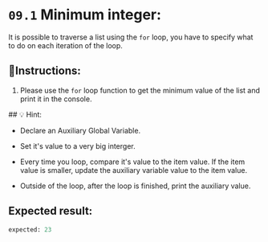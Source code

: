 # `09.1` Minimum integer:

It is possible to traverse a list using the `for` loop, you have to specify what to do on each iteration of the loop.


## 📝Instructions:

1. Please use the `for` loop function to get the minimum value of the list and print it in the console.

## 💡 Hint:

* Declare an Auxiliary Global Variable.

* Set it's value to a very big interger.

* Every time you loop, compare it's value to the item value. If the item value is smaller, update the auxiliary variable value to the item value.

* Outside of the loop, after the loop is finished, print the auxiliary value.

## Expected result:

```py
expected: 23
```
